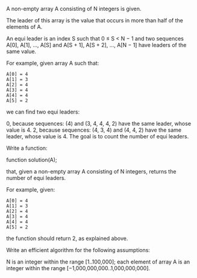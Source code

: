 A non-empty array A consisting of N integers is given.

The leader of this array is the value that occurs in more than half of the elements of A.

An equi leader is an index S such that 0 ≤ S < N − 1 and two sequences A[0], A[1], ..., A[S] and A[S + 1], A[S + 2], ..., A[N − 1] have leaders of the same value.

For example, given array A such that:

    A[0] = 4
    A[1] = 3
    A[2] = 4
    A[3] = 4
    A[4] = 4
    A[5] = 2
we can find two equi leaders:

0, because sequences: (4) and (3, 4, 4, 4, 2) have the same leader, whose value is 4.
2, because sequences: (4, 3, 4) and (4, 4, 2) have the same leader, whose value is 4.
The goal is to count the number of equi leaders.

Write a function:

function solution(A);

that, given a non-empty array A consisting of N integers, returns the number of equi leaders.

For example, given:

    A[0] = 4
    A[1] = 3
    A[2] = 4
    A[3] = 4
    A[4] = 4
    A[5] = 2
the function should return 2, as explained above.

Write an efficient algorithm for the following assumptions:

N is an integer within the range [1..100,000];
each element of array A is an integer within the range [−1,000,000,000..1,000,000,000].